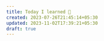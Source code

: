 ```yaml
---
title: Today I learned 📙
created: 2023-07-26T21:45:14+05:30
updated: 2023-11-02T17:39:21+05:30
draft: true
---
```

